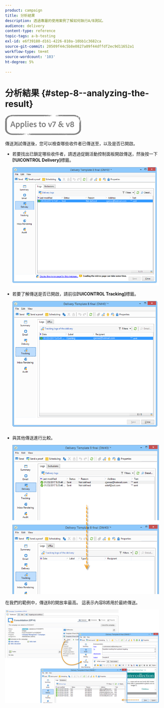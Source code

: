```yaml
---
product: campaign
title: 分析結果
description: 透過專屬的使用案例了解如何執行A/B測試。
audience: delivery
content-type: reference
topic-tags: a-b-testing
exl-id: e6f39180-d161-4226-810a-10bb1c3682ca
source-git-commit: 20509f44c5b8e0827a09f44dffdf2ec9d11652a1
workflow-type: tm+mt
source-wordcount: '103'
ht-degree: 5%

---
```


# 分析結果 {#step-8--analyzing-the-result}

![](../../assets/common.svg)

傳送測試傳送後，您可以檢查哪些收件者已傳送至，以及是否已開啟。

* 若要找出已鎖定哪些收件者，請透過促銷活動控制面板開啟傳送，然後按一下&#x200B;**[!UICONTROL Delivery]**&#x200B;標籤。

   ![](assets/use_case_abtesting_analysis_001.png)

* 若要了解傳送是否已開啟，請前往&#x200B;**[!UICONTROL Tracking]**&#x200B;標籤。

   ![](assets/use_case_abtesting_analysis_002.png)

* 與其他傳送進行比較。

   ![](assets/use_case_abtesting_analysis_003.png)

在我們的範例中，傳送B的開放率最高。 這表示內容B將用於最終傳送。

![](assets/use_case_abtesting_analysis_004.png)
